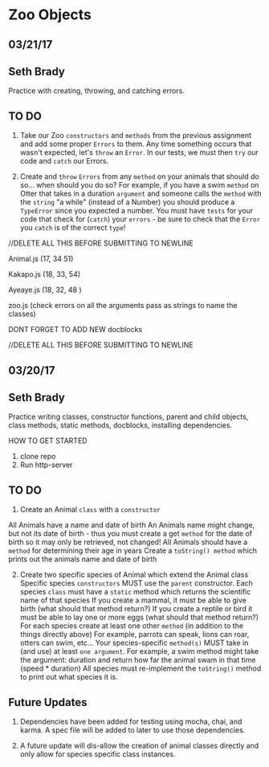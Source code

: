 # Zoo Objects

## 03/21/17
## Seth Brady


Practice with creating, throwing, and catching errors.

## TO DO
1. Take our Zoo ``constructors`` and ``methods`` from the previous assignment and add some proper ``Errors`` to them. Any time something occurs that wasn't expected, let's ``throw`` an ``Error``. In our tests, we must then ``try`` our code and ``catch`` our Errors.

2. Create and ``throw`` ``Errors`` from any ``method`` on your animals that should do so... when should you do so? For example, if you have a swim ``method`` on Otter that takes in a duration ``argument`` and someone calls the ``method`` with the ``string`` "a while" (instead of a Number) you should produce a ``TypeError`` since you expected a number.
You must have ``tests`` for your code that check for (``catch``) your ``errors`` - be sure to check that the ``Error`` you ``catch`` is of the correct ``type``!


//DELETE ALL THIS BEFORE SUBMITTING TO NEWLINE

Animal.js (17, 34 51)

Kakapo.js (18, 33, 54)

Ayeaye.js (18, 32, 48 )

zoo.js (check errors on all the arguments pass as strings to   name the classes)

DONT  FORGET TO ADD NEW docblocks


//DELETE ALL THIS BEFORE SUBMITTING TO NEWLINE





## 03/20/17
## Seth Brady

Practice writing classes, constructor functions, parent and child objects, class methods, static methods, docblocks, installing  dependencies.


HOW TO GET STARTED
1.  clone repo
2.  Run http-server


## TO DO

1. Create an Animal ```class``` with a ```constructor```

  All Animals have a name and date of birth
  An Animals name might change, but not its date of birth - thus you must create a get ```method``` for the date of birth so it may only be retrieved, not changed!
  All Animals should have a ```method``` for determining their age in years
  Create a ```toString() method``` which prints out the animals name and date of birth

2. Create two specific species of Animal which extend the Animal class
  Specific species ```constructors``` MUST use the ```parent``` constructor. Each species ```class``` must have a ```static``` method which returns the scientific name of that species
  If you create a mammal, it must be able to give birth (what should that method return?)
  If you create a reptile or bird it must be able to lay one or more eggs (what should that method return?)
  For each species create at least one other ```method``` (in addition to the things directly above)
  For example, parrots can speak, lions can roar, otters can swim, etc...
  Your species-specific ```method(s)``` MUST take in (and use) at least ```one argument```. For example, a swim method might take the argument: duration and return how far the animal swam in that time (speed * duration)
  All species must re-implement the ```toString()``` method to print out what species it is.


## Future Updates

1. Dependencies have been added for testing using mocha, chai, and karma. A spec file will be added to later to use those dependencies.

2. A future update will dis-allow the creation of animal classes directly and only allow for species specific class instances.
